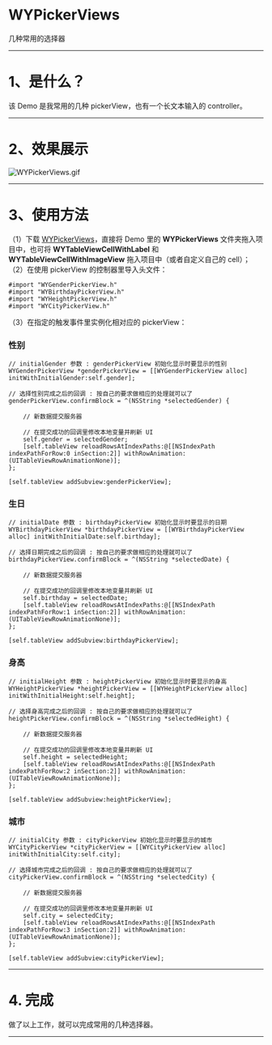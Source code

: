 # WYPickerViews
几种常用的选择器
***
# 1、是什么？
该 Demo 是我常用的几种 pickerView，也有一个长文本输入的 controller。
***
# 2、效果展示
![WYPickerViews.gif](http://upload-images.jianshu.io/upload_images/1116725-828c8203e4e2ea5e.gif?imageMogr2/auto-orient/strip)
***
# 3、使用方法
（1）下载 [WYPickerViews](https://github.com/yiyi0202/WYPickerViews)，直接将 Demo 里的 **WYPickerViews** 文件夹拖入项目中，也可将 **WYTableViewCellWithLabel** 和 **WYTableViewCellWithImageView** 拖入项目中（或者自定义自己的 cell）；
（2）在使用 pickerView 的控制器里导入头文件：
```
#import "WYGenderPickerView.h"
#import "WYBirthdayPickerView.h"
#import "WYHeightPickerView.h"
#import "WYCityPickerView.h"
```
（3）在指定的触发事件里实例化相对应的 pickerView：
### 性别
```
// initialGender 参数 : genderPickerView 初始化显示时要显示的性别
WYGenderPickerView *genderPickerView = [[WYGenderPickerView alloc] initWithInitialGender:self.gender];

// 选择性别完成之后的回调 : 按自己的要求做相应的处理就可以了
genderPickerView.confirmBlock = ^(NSString *selectedGender) {
    
    // 新数据提交服务器
    
    // 在提交成功的回调里修改本地变量并刷新 UI
    self.gender = selectedGender;
    [self.tableView reloadRowsAtIndexPaths:@[[NSIndexPath indexPathForRow:0 inSection:2]] withRowAnimation:(UITableViewRowAnimationNone)];
};

[self.tableView addSubview:genderPickerView];
```
### 生日
```
// initialDate 参数 : birthdayPickerView 初始化显示时要显示的日期
WYBirthdayPickerView *birthdayPickerView = [[WYBirthdayPickerView alloc] initWithInitialDate:self.birthday];

// 选择日期完成之后的回调 : 按自己的要求做相应的处理就可以了
birthdayPickerView.confirmBlock = ^(NSString *selectedDate) {
    
    // 新数据提交服务器
    
    // 在提交成功的回调里修改本地变量并刷新 UI
    self.birthday = selectedDate;
    [self.tableView reloadRowsAtIndexPaths:@[[NSIndexPath indexPathForRow:1 inSection:2]] withRowAnimation:(UITableViewRowAnimationNone)];
};

[self.tableView addSubview:birthdayPickerView];
```
### 身高
```
// initialHeight 参数 : heightPickerView 初始化显示时要显示的身高
WYHeightPickerView *heightPickerView = [[WYHeightPickerView alloc] initWithInitialHeight:self.height];

// 选择身高完成之后的回调 : 按自己的要求做相应的处理就可以了
heightPickerView.confirmBlock = ^(NSString *selectedHeight) {
    
    // 新数据提交服务器
    
    // 在提交成功的回调里修改本地变量并刷新 UI
    self.height = selectedHeight;
    [self.tableView reloadRowsAtIndexPaths:@[[NSIndexPath indexPathForRow:2 inSection:2]] withRowAnimation:(UITableViewRowAnimationNone)];
};

[self.tableView addSubview:heightPickerView];
```
### 城市
```
// initialCity 参数 : cityPickerView 初始化显示时要显示的城市
WYCityPickerView *cityPickerView = [[WYCityPickerView alloc] initWithInitialCity:self.city];

// 选择城市完成之后的回调 : 按自己的要求做相应的处理就可以了
cityPickerView.confirmBlock = ^(NSString *selectedCity) {
    
    // 新数据提交服务器
    
    // 在提交成功的回调里修改本地变量并刷新 UI
    self.city = selectedCity;
    [self.tableView reloadRowsAtIndexPaths:@[[NSIndexPath indexPathForRow:3 inSection:2]] withRowAnimation:(UITableViewRowAnimationNone)];
};

[self.tableView addSubview:cityPickerView];
```
***
# 4. 完成
做了以上工作，就可以完成常用的几种选择器。
***
